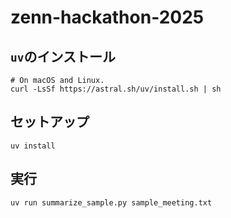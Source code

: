 # zenn-hackathon-2025
## `uv`のインストール
```
# On macOS and Linux.
curl -LsSf https://astral.sh/uv/install.sh | sh
```

## セットアップ
```
uv install
```

## 実行
```
uv run summarize_sample.py sample_meeting.txt
```
